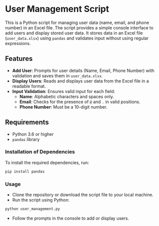 # User Management Script

This is a Python script for managing user data (name, email, and phone number) in an Excel file. The script provides a simple console interface to add users and display stored user data. It stores data in an Excel file (`user_data.xlsx`) using `pandas` and validates input without using regular expressions.

## Features

- **Add User**: Prompts for user details (Name, Email, Phone Number) with validation and saves them in `user_data.xlsx`.
- **Display Users**: Reads and displays user data from the Excel file in a readable format.
- **Input Validation**: Ensures valid input for each field:
  - **Name**: Alphabetic characters and spaces only.
  - **Email**: Checks for the presence of `@` and `.` in valid positions.
  - **Phone Number**: Must be a 10-digit number.

## Requirements

- Python 3.6 or higher
- `pandas` library

### Installation of Dependencies

To install the required dependencies, run:

```bash
pip install pandas
```

### Usage

- Clone the repository or download the script file to your local machine.
- Run the script using Python:

```bash
python user_management.py
```
- Follow the prompts in the console to add or display users.
